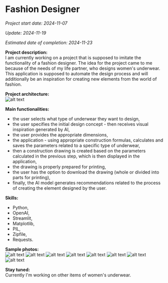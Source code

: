 # Fashion Designer

*Project start date: 2024-11-07*

*Update: 2024-11-19*

*Estimated date of completion: 2024-11-23*

**Project description:**<br>
I am currently working on a project that is supposed to imitate the functionality of a fashion designer. The idea for the project came to me because of the needs of my life partner, who designs women's underwear. This application is supposed to automate the design process and will additionally be an inspiration for creating new elements from the world of fashion.<br>

**Project architecture:**<br>
![alt text](fashion_designer_architecture.png)

**Main functionalities:**<br>
- the user selects what type of underwear they want to design,<br>
- the user specifies the initial design concept - then receives visual inspiration generated by AI,<br>
- the user provides the appropriate dimensions,<br>
- the application - using appropriate construction formulas, calculates and saves the parameters related to a specific type of underwear,<br>
- then a construction drawing is created based on the parameters calculated in the previous step, which is then displayed in the application,<br>
- the drawing is properly prepared for printing,<br>
- the user has the option to download the drawing (whole or divided into parts for printing),<br>
- finally, the AI ​​model generates recommendations related to the process of creating the element designed by the user.

**Skills:**<br>
- Python,<br>
- OpenAI,<br>
- Streamlit,<br>
- Matplotlib,<br>
- PIL,<br>
- Zipfile,<br>
- Requests.

**Sample photos:**<br>
![alt text](<Zrzut ekranu 2024-11-17 o 22.23.42.png>)
![alt text](<Zrzut ekranu 2024-11-17 o 22.23.56.png>)
![alt text](<Zrzut ekranu 2024-11-17 o 22.24.15.png>)
![alt text](<Zrzut ekranu 2024-11-19 o 17.51.39.png>)
![alt text](<Zrzut ekranu 2024-11-19 o 17.51.54.png>)
![alt text](<Zrzut ekranu 2024-11-19 o 17.52.21.png>)
![alt text](<Zrzut ekranu 2024-11-19 o 17.53.01.png>)
![alt text](<Zrzut ekranu 2024-11-19 o 17.53.09.png>)

**Stay tuned:**<br>
Currently I'm working on other items of women's underwear.